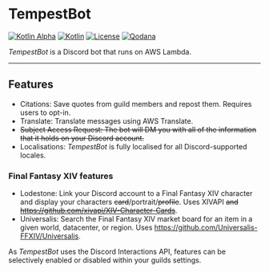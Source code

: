 # TempestBot

[![Kotlin Alpha](https://kotl.in/badges/alpha.svg)](https://kotlinlang.org/docs/components-stability.html)
[![Kotlin](https://img.shields.io/badge/kotlin-1.7.21-blue.svg?logo=kotlin)](http://kotlinlang.org)
[![License](https://img.shields.io/github/license/TempestProject/TempestBot)](https://www.gnu.org/licenses/agpl-3.0.en.html)
[![Qodana](https://github.com/TempestProject/TempestBot/actions/workflows/code_quality.yml/badge.svg)](https://github.com/drakon64/TempestBot/actions/workflows/code_quality.yml)

_TempestBot_ is a Discord bot that runs on AWS Lambda.

---

## Features

- Citations: Save quotes from guild members and repost them. Requires users to opt-in.
- Translate: Translate messages using AWS Translate.
- ~~Subject Access Request: The bot will DM you with all of the information that it holds on your Discord account.~~
- Localisations: _TempestBot_ is fully localised for all Discord-supported locales.

### Final Fantasy XIV features

- Lodestone: Link your Discord account to a Final Fantasy XIV character and display your characters
  ~~card~~/portrait/~~profile~~. Uses XIVAPI ~~and https://github.com/xivapi/XIV-Character-Cards~~.
- Universalis: Search the Final Fantasy XIV market board for an item in a given world, datacenter, or region.
  Uses https://github.com/Universalis-FFXIV/Universalis.

As _TempestBot_ uses the Discord Interactions API, features can be selectively enabled or disabled within your guilds
settings.
